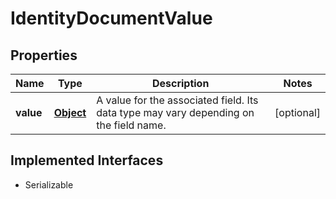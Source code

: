 

# IdentityDocumentValue

## Properties

Name | Type | Description | Notes
------------ | ------------- | ------------- | -------------
**value** | [**Object**](.md) | A value for the associated field. Its data type may vary depending on the field name. |  [optional]


## Implemented Interfaces

* Serializable


